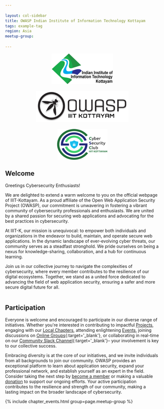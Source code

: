 ```yaml
---

layout: col-sidebar
title: OWASP Indian Institute of Information Technology Kottayam
tags: example-tag
region: Asia
meetup-group:

---
```


<p align="center">
  <img src="iiit_kottayam_logo.png" alt="Local PNG Image" height = "100" width="200"/>
  <img src="owasp_iiitk_logo.png" alt="Local PNG Image" height = "100" width="300" style="margin: 35px; margin-top: 20px; margin-bottom: 20px;"/>
  <img src="csy_club_logo.png" alt="Local PNG Image" height = "100" width="165" />
</p>

## Welcome

Greetings Cybersecurity Enthusiasts!

We are delighted to extend a warm welcome to you on the official webpage of IIIT-Kottayam. As a proud affiliate of the Open Web Application Security Project (OWASP), our commitment is unwavering in fostering a vibrant community of cybersecurity professionals and enthusiasts. We are united by a shared passion for securing web applications and advocating for the best practices in cybersecurity.

At IIIT-K, our mission is unequivocal: to empower both individuals and organizations in the endeavor to build, maintain, and operate secure web applications. In the dynamic landscape of ever-evolving cyber threats, our community serves as a steadfast stronghold. We pride ourselves on being a nexus for knowledge-sharing, collaboration, and a hub for continuous learning.

Join us in our collective journey to navigate the complexities of cybersecurity, where every member contributes to the resilience of our digital ecosystems. Together, we stand as a united force dedicated to advancing the field of web application security, ensuring a safer and more secure digital future for all.
<br><br>

## Participation

Everyone is welcome and encouraged to participate in our diverse range of initiatives. Whether you're interested in contributing to impactful [Projects](/projects/), engaging with our [Local Chapters](/chapters/), attending enlightening [Events](/events/),  joining discussions on [Online Groups](https://groups.google.com/a/owasp.com/){:target='_blank'}, or collaborating in real-time on our [Community Slack Channel](https://owasp.slack.com/){:target='_blank'}– your involvement is key to our collective success. 

Embracing diversity is at the core of our initiatives, and we invite individuals from all backgrounds to join our community. OWASP provides an exceptional platform to learn about application security, expand your professional network, and establish yourself as an expert in the field. Consider taking the next step by [become a member](/membership/)  or making a valuable [donation](/donate/) to support our ongoing efforts. Your active participation contributes to the resilience and strength of our community, making a lasting impact on the broader landscape of cybersecurity.

{% include chapter_events.html group=page.meetup-group %}

